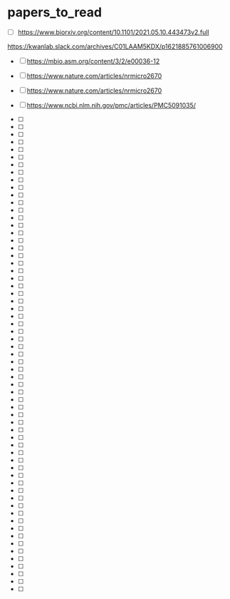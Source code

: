 # papers_to_read

- [ ] https://www.biorxiv.org/content/10.1101/2021.05.10.443473v2.full

https://kwanlab.slack.com/archives/C01LAAM5KDX/p1621885761006900
- [ ] https://mbio.asm.org/content/3/2/e00036-12
- [ ] https://www.nature.com/articles/nrmicro2670
- [ ] https://www.nature.com/articles/nrmicro2670
- [ ] https://www.ncbi.nlm.nih.gov/pmc/articles/PMC5091035/


- [ ]
- [ ]
- [ ]
- [ ]
- [ ]
- [ ]
- [ ]
- [ ]
- [ ]
- [ ]
- [ ]
- [ ]
- [ ]
- [ ]
- [ ]
- [ ]
- [ ]
- [ ]
- [ ]
- [ ]
- [ ]
- [ ]
- [ ]
- [ ]
- [ ]
- [ ]
- [ ]
- [ ]
- [ ]
- [ ]
- [ ]
- [ ]
- [ ]
- [ ]
- [ ]
- [ ]
- [ ]
- [ ]
- [ ]
- [ ]
- [ ]
- [ ]
- [ ]
- [ ]
- [ ]
- [ ]
- [ ]
- [ ]
- [ ]
- [ ]
- [ ]
- [ ]
- [ ]
- [ ]
- [ ]
- [ ]
- [ ]
- [ ]
- [ ]
- [ ]
- [ ]
- [ ]
- [ ]
